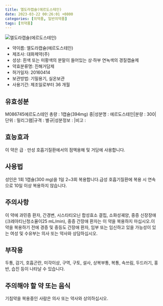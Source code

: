 ```yaml
---
title: 엘도라캡슐(에르도스테인)
date: 2023-03-22 00:26:01 +0800
categories: [의약품, 일반의약품]
tags: [의약품]
---
```

![엘도라캡슐(에르도스테인)](https://nedrug.mfds.go.kr/pbp/cmn/itemImageDownload/147427232964000026)

- 약이름: 엘도라캡슐(에르도스테인)
- 제조사: 대화제약(주)
- 성상: 흰색 또는 미황색의 분말이 들어있는 상·하부 연녹색의 경질캡슐제
- 약효분류명: 진해거담제
- 허가일자: 20160414
- 보관방법: 기밀용기, 실온보관
- 사용기간: 제조일로부터 36 개월
## 유효성분
M086745에르도스테인
총량 : 1캡슐(394mg) 중|성분명 : 에르도스테인|분량 : 300|단위 : 밀리그램|규격 : 별규|성분정보 : |비고 :
## 효능효과
이 약은 급ㆍ만성 호흡기질환에서의 점액용해 및 거담에 사용합니다.
## 사용법
성인은 1회 1캡슐(300 mg)을 1일 2~3회 복용합니다.급성 호흡기질환에 복용 시 연속으로 10일 이상 복용하지 않습니다.
## 주의사항
이 약에 과민증 환자, 간경변, 시스타티오닌 합성효소 결핍, 소화성궤양, 중증 신장장애(크레아티닌청소율이25 mL/min), 중증 간장애 환자는 이 약을 복용하지 마십시오.이 약을 복용하기 전에 경증 및 중등도 간장애 환자, 임부 또는 임신하고 있을 가능성이 있는 여성 및 수유부는 의사 또는 약사와 상담하십시오.
## 부작용
두통, 감기, 호흡곤란, 미각이상, 구역, 구토, 설사, 상복부통, 복통, 속쓰림, 두드러기, 홍반, 습진 등이 나타날 수 있습니다.
## 주의해야 할 약 또는 음식
기침약을 복용중인 사람은 의사 또는 약사와 상의하십시오.
